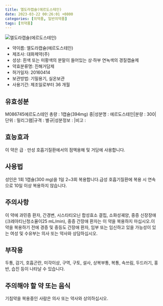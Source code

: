 ```yaml
---
title: 엘도라캡슐(에르도스테인)
date: 2023-03-22 00:26:01 +0800
categories: [의약품, 일반의약품]
tags: [의약품]
---
```

![엘도라캡슐(에르도스테인)](https://nedrug.mfds.go.kr/pbp/cmn/itemImageDownload/147427232964000026)

- 약이름: 엘도라캡슐(에르도스테인)
- 제조사: 대화제약(주)
- 성상: 흰색 또는 미황색의 분말이 들어있는 상·하부 연녹색의 경질캡슐제
- 약효분류명: 진해거담제
- 허가일자: 20160414
- 보관방법: 기밀용기, 실온보관
- 사용기간: 제조일로부터 36 개월
## 유효성분
M086745에르도스테인
총량 : 1캡슐(394mg) 중|성분명 : 에르도스테인|분량 : 300|단위 : 밀리그램|규격 : 별규|성분정보 : |비고 :
## 효능효과
이 약은 급ㆍ만성 호흡기질환에서의 점액용해 및 거담에 사용합니다.
## 사용법
성인은 1회 1캡슐(300 mg)을 1일 2~3회 복용합니다.급성 호흡기질환에 복용 시 연속으로 10일 이상 복용하지 않습니다.
## 주의사항
이 약에 과민증 환자, 간경변, 시스타티오닌 합성효소 결핍, 소화성궤양, 중증 신장장애(크레아티닌청소율이25 mL/min), 중증 간장애 환자는 이 약을 복용하지 마십시오.이 약을 복용하기 전에 경증 및 중등도 간장애 환자, 임부 또는 임신하고 있을 가능성이 있는 여성 및 수유부는 의사 또는 약사와 상담하십시오.
## 부작용
두통, 감기, 호흡곤란, 미각이상, 구역, 구토, 설사, 상복부통, 복통, 속쓰림, 두드러기, 홍반, 습진 등이 나타날 수 있습니다.
## 주의해야 할 약 또는 음식
기침약을 복용중인 사람은 의사 또는 약사와 상의하십시오.
